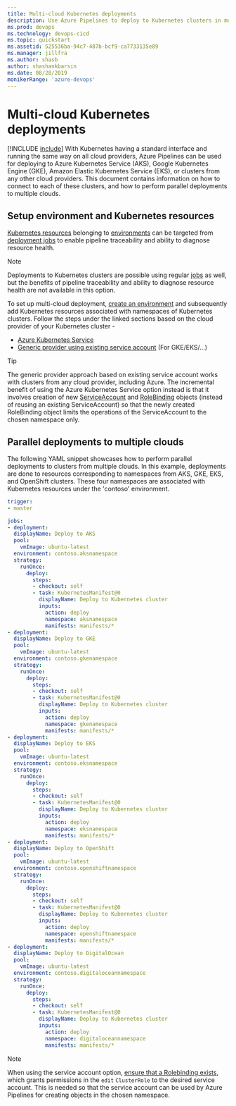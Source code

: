```yaml
---
title: Multi-cloud Kubernetes deployments
description: Use Azure Pipelines to deploy to Kubernetes clusters in multiple clouds
ms.prod: devops
ms.technology: devops-cicd
ms.topic: quickstart
ms.assetid: 525536ba-94c7-487b-bcf9-ca7733135e89
ms.manager: jillfra
ms.author: shasb
author: shashankbarsin
ms.date: 08/28/2019
monikerRange: 'azure-devops'
---
```


# Multi-cloud Kubernetes deployments

[!INCLUDE [include](../../_shared/version-team-services.md)]
With Kubernetes having a standard interface and running the same way on all cloud providers, Azure Pipelines can be used for deploying to Azure Kubernetes Service (AKS), Google Kubernetes Engine (GKE), Amazon Elastic Kubernetes Service (EKS), or clusters from any other cloud providers. This document contains information on how to connect to each of these clusters, and how to perform parallel deployments to multiple clouds. 

## Setup environment and Kubernetes resources

[Kubernetes resources](../../process/environments-kubernetes.md) belonging to [environments](../../process/environments.md) can be targeted from [deployment jobs](../../process/deployment-jobs.md) to enable pipeline traceability and ability to diagnose resource health.

> [!NOTE]
> Deployments to Kubernetes clusters are possible using regular [jobs](../../process/phases.md) as well, but the benefits of pipeline traceability and ability to diagnose resource health are not available in this option.

To set up multi-cloud deployment, [create an environment](../../process/environments.md#creation) and subsequently add Kubernetes resources associated with namespaces of Kubernetes clusters. Follow the steps under the linked sections based on the cloud provider of your Kubernetes cluster - 
- [Azure Kubernetes Service](../../process/environments-kubernetes.md#resource-creation-aks)
- [Generic provider using existing service account](../../process/environments-kubernetes.md#resource-creation-generic) (For GKE/EKS/...)

> [!TIP]
> The generic provider approach based on existing service account works with clusters from any cloud provider, including Azure. The incremental benefit of using the Azure Kubernetes Service option instead is that it involves creation of new [ServiceAccount](https://kubernetes.io/docs/tasks/configure-pod-container/configure-service-account/) and [RoleBinding](https://kubernetes.io/docs/reference/access-authn-authz/rbac/#service-account-permissions) objects (instead of reusing an existing ServiceAccount) so that the newly created RoleBinding object limits the operations of the ServiceAccount to the chosen namespace only.

## Parallel deployments to multiple clouds

The following YAML snippet showcases how to perform parallel deployments to clusters from multiple clouds. In this example, deployments are done to resources corresponding to namespaces from AKS, GKE, EKS, and OpenShift clusters. These four namespaces are associated with Kubernetes resources under the 'contoso' environment. 

```YAML
trigger:
- master

jobs:
- deployment:
  displayName: Deploy to AKS
  pool:
    vmImage: ubuntu-latest
  environment: contoso.aksnamespace
  strategy:
    runOnce:
      deploy:
        steps:
        - checkout: self
        - task: KubernetesManifest@0
          displayName: Deploy to Kubernetes cluster
          inputs:
            action: deploy
            namespace: aksnamespace
            manifests: manifests/*
- deployment:
  displayName: Deploy to GKE
  pool:
    vmImage: ubuntu-latest
  environment: contoso.gkenamespace
  strategy:
    runOnce:
      deploy:
        steps:
        - checkout: self
        - task: KubernetesManifest@0
          displayName: Deploy to Kubernetes cluster
          inputs:
            action: deploy
            namespace: gkenamespace
            manifests: manifests/*
- deployment:
  displayName: Deploy to EKS
  pool:
    vmImage: ubuntu-latest
  environment: contoso.eksnamespace
  strategy:
    runOnce:
      deploy:
        steps:
        - checkout: self
        - task: KubernetesManifest@0
          displayName: Deploy to Kubernetes cluster
          inputs:
            action: deploy
            namespace: eksnamespace
            manifests: manifests/*
- deployment:
  displayName: Deploy to OpenShift
  pool:
    vmImage: ubuntu-latest
  environment: contoso.openshiftnamespace
  strategy:
    runOnce:
      deploy:
        steps:
        - checkout: self
        - task: KubernetesManifest@0
          displayName: Deploy to Kubernetes cluster
          inputs:
            action: deploy
            namespace: openshiftnamespace
            manifests: manifests/*
- deployment:
  displayName: Deploy to DigitalOcean
  pool:
    vmImage: ubuntu-latest
  environment: contoso.digitaloceannamespace
  strategy:
    runOnce:
      deploy:
        steps:
        - checkout: self
        - task: KubernetesManifest@0
          displayName: Deploy to Kubernetes cluster
          inputs:
            action: deploy
            namespace: digitaloceannamespace
            manifests: manifests/*
```

> [!NOTE]
> When using the service account option, [ensure that a Rolebinding exists](https://kubernetes.io/docs/reference/access-authn-authz/rbac/#kubectl-create-rolebinding), which grants permissions in the `edit` `ClusterRole` to the desired service account. This is needed so that the service account can be used by Azure Pipelines for creating objects in the chosen namespace.
